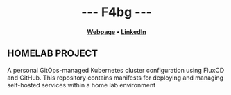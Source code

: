 <h1 align="center">--- F4bg ---</h1>

<h4 align="center">
  <a href="https://fguerrero.es">Webpage</a>
  •
  <a href="https://www.linkedin.com/in/fabian-guerrero-432b7232a">LinkedIn</a>
</h3>

## HOMELAB PROJECT

A personal GitOps-managed Kubernetes cluster configuration using FluxCD and GitHub. This repository contains manifests for deploying and managing self-hosted services within a home lab environment
